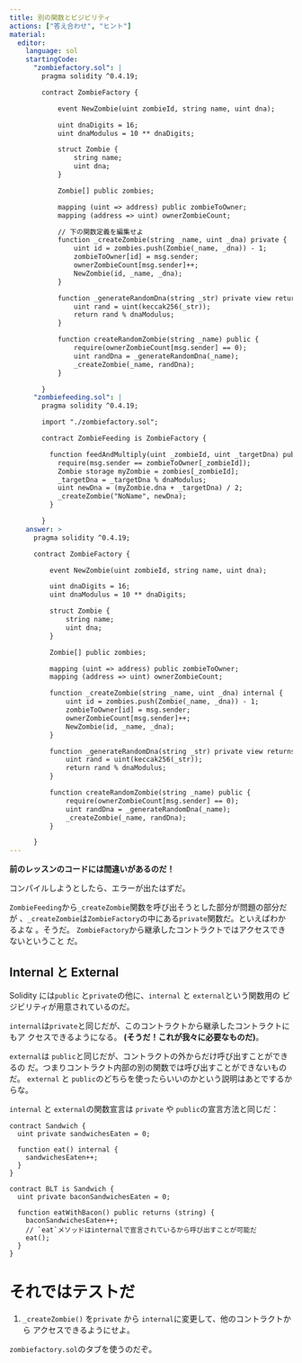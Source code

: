 ```yaml
---
title: 別の関数とビジビリティ
actions: ["答え合わせ", "ヒント"]
material:
  editor:
    language: sol
    startingCode:
      "zombiefactory.sol": |
        pragma solidity ^0.4.19;

        contract ZombieFactory {

            event NewZombie(uint zombieId, string name, uint dna);

            uint dnaDigits = 16;
            uint dnaModulus = 10 ** dnaDigits;

            struct Zombie {
                string name;
                uint dna;
            }

            Zombie[] public zombies;

            mapping (uint => address) public zombieToOwner;
            mapping (address => uint) ownerZombieCount;

            // 下の関数定義を編集せよ
            function _createZombie(string _name, uint _dna) private {
                uint id = zombies.push(Zombie(_name, _dna)) - 1;
                zombieToOwner[id] = msg.sender;
                ownerZombieCount[msg.sender]++;
                NewZombie(id, _name, _dna);
            }

            function _generateRandomDna(string _str) private view returns (uint) {
                uint rand = uint(keccak256(_str));
                return rand % dnaModulus;
            }

            function createRandomZombie(string _name) public {
                require(ownerZombieCount[msg.sender] == 0);
                uint randDna = _generateRandomDna(_name);
                _createZombie(_name, randDna);
            }

        }
      "zombiefeeding.sol": |
        pragma solidity ^0.4.19;

        import "./zombiefactory.sol";

        contract ZombieFeeding is ZombieFactory {

          function feedAndMultiply(uint _zombieId, uint _targetDna) public {
            require(msg.sender == zombieToOwner[_zombieId]);
            Zombie storage myZombie = zombies[_zombieId];
            _targetDna = _targetDna % dnaModulus;
            uint newDna = (myZombie.dna + _targetDna) / 2;
            _createZombie("NoName", newDna);
          }

        }
    answer: >
      pragma solidity ^0.4.19;

      contract ZombieFactory {

          event NewZombie(uint zombieId, string name, uint dna);

          uint dnaDigits = 16;
          uint dnaModulus = 10 ** dnaDigits;

          struct Zombie {
              string name;
              uint dna;
          }

          Zombie[] public zombies;

          mapping (uint => address) public zombieToOwner;
          mapping (address => uint) ownerZombieCount;

          function _createZombie(string _name, uint _dna) internal {
              uint id = zombies.push(Zombie(_name, _dna)) - 1;
              zombieToOwner[id] = msg.sender;
              ownerZombieCount[msg.sender]++;
              NewZombie(id, _name, _dna);
          }

          function _generateRandomDna(string _str) private view returns (uint) {
              uint rand = uint(keccak256(_str));
              return rand % dnaModulus;
          }

          function createRandomZombie(string _name) public {
              require(ownerZombieCount[msg.sender] == 0);
              uint randDna = _generateRandomDna(_name);
              _createZombie(_name, randDna);
          }

      }
---
```


**前のレッスンのコードには間違いがあるのだ！**

コンパイルしようとしたら、エラーが出たはずだ。

`ZombieFeeding`から`_createZombie`関数を呼び出そうとした部分が問題の部分だが
、`_createZombie`は`ZombieFactory`の中にある`private`関数だ。といえばわかるよな
。そうだ。 `ZombieFactory`から継承したコントラクトではアクセスできないということ
だ。

## Internal と External

Solidity には`public` と`private`の他に、`internal` と `external`という関数用の
ビジビリティが用意されているのだ。

`internal`は`private`と同じだが、このコントラクトから継承したコントラクトにもア
クセスできるようになる。 **(そうだ！これが我々に必要なものだ)**。

`external`は `public`と同じだが、コントラクトの外からだけ呼び出すことができるの
だ。つまりコントラクト内部の別の関数では呼び出すことができないものだ。
`external` と `public`のどちらを使ったらいいのかという説明はあとでするからな。

`internal` と `external`の関数宣言は `private` や `public`の宣言方法と同じだ：

```
contract Sandwich {
  uint private sandwichesEaten = 0;

  function eat() internal {
    sandwichesEaten++;
  }
}

contract BLT is Sandwich {
  uint private baconSandwichesEaten = 0;

  function eatWithBacon() public returns (string) {
    baconSandwichesEaten++;
    // `eat`メソッドはinternalで宣言されているから呼び出すことが可能だ
    eat();
  }
}
```

# それではテストだ

1. `_createZombie()` を`private` から `internal`に変更して、他のコントラクトから
   アクセスできるようにせよ。

`zombiefactory.sol`のタブを使うのだぞ。
